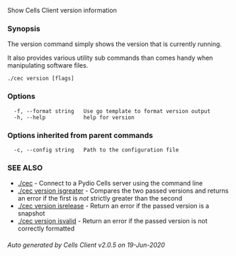 Show Cells Client version information

### Synopsis


The version command simply shows the version that is currently running.

It also provides various utility sub commands than comes handy when manipulating software files. 


```
./cec version [flags]
```

### Options

```
  -f, --format string   Use go template to format version output
  -h, --help            help for version
```

### Options inherited from parent commands

```
  -c, --config string   Path to the configuration file
```

### SEE ALSO

* [./cec](./cec)	 - Connect to a Pydio Cells server using the command line
* [./cec version isgreater](./cec-version-isgreater)	 - Compares the two passed versions and returns an error if the first is *not* strictly greater than the second
* [./cec version isrelease](./cec-version-isrelease)	 - Return an error if the passed version is a snapshot
* [./cec version isvalid](./cec-version-isvalid)	 - Return an error if the passed version is not correctly formatted

###### Auto generated by Cells Client v2.0.5 on 19-Jun-2020
